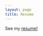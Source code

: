 ```yaml
---
layout: page
title: Resume
---
```

<object data="myfile.pdf" type="application/pdf" width="100%" height="100%">
  <p>See my <a href="{{ site.url }}/assets/files/resume11.pdf">resume!</a></p>
</object>
